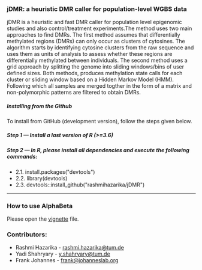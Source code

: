 ### jDMR: a heuristic DMR caller for population-level WGBS data

jDMR is a heuristic and fast DMR caller for population level epigenomic studies and also control/treatment experiments.The method uses two main approaches to find DMRs. The first method assumes that differentially methylated regions (DMRs) can only occur as clusters of cytosines. The algorithm starts by identifying cytosine clusters from the raw sequence and uses them as units of analysis to assess whether these regions are differentially methylated between individuals. The second method uses a grid approach by splitting the genome into sliding windows/bins of user defined sizes. Both methods, produces methylation state calls for each cluster or sliding window based on a Hidden Markov Model (HMM). Following which all samples are merged togther in the form of a matrix and non-polymorphic patterns are filtered to obtain DMRs.


##### Installing from the Github

To install from GitHub (development version), follow the steps given below. 

##### Step 1 — Install a last version of R (>=3.6)

##### Step 2 — In R, please install all dependencies and execute the following commands:
 - 2.1.  install.packages("devtools")
 - 2.2.  library(devtools)
 - 2.3.  devtools::install_github("rashmihazarika/jDMR")

------------------------------------------------------------------------

### How to use AlphaBeta

Please open the [vignette](https://github.com/rashmihazarika/jDMR/blob/master/vignettes/jDMR-tutorial.pdf) file.


### Contributors:

- Rashmi Hazarika - rashmi.hazarika@tum.de
- Yadi Shahryary - y.shahryary@tum.de
- Frank Johannes - frank@johanneslab.org

